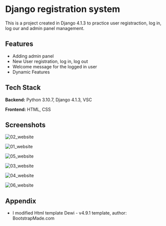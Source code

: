 
# Django registration system

This is a project created in Django 4.1.3 to practice user registraction, log in, log our and admin panel management.



## Features

- Adding admin panel
- New User registration, log in, log out
- Welcome message for the logged in user
- Dynamic Features


## Tech Stack

**Backend:** Python 3.10.7, Django 4.1.3, VSC

**Frontend:** HTML, CSS


## Screenshots

![02_website](https://user-images.githubusercontent.com/34206142/200640606-63036869-b98a-4e23-99c0-d6409e417f6c.JPG)

![01_website](https://user-images.githubusercontent.com/34206142/200640591-6a5697e7-fa4c-4e04-8b16-55f4028f050c.JPG)

![05_website](https://user-images.githubusercontent.com/34206142/200640483-d2e40bdf-7a31-4a89-800e-73b1f497c9a5.JPG)

![03_website](https://user-images.githubusercontent.com/34206142/200640659-52b5724b-9da8-4963-a9f1-d337aeb49b6a.JPG)

![04_website](https://user-images.githubusercontent.com/34206142/200640677-d161daf2-7e36-469c-9618-bdd4da0d7ddb.JPG)

![06_website](https://user-images.githubusercontent.com/34206142/200640690-4da7be49-0577-4aef-b620-62e74d90327d.JPG)

## Appendix

* I modified Html template Dewi - v4.9.1 template, author: BootstrapMade.com
